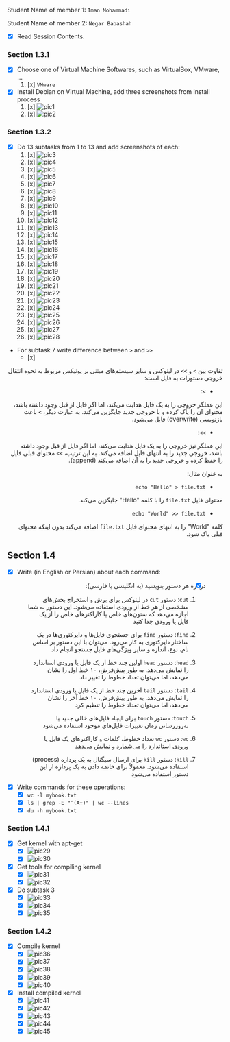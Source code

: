 Student Name of member 1: `Iman Mohammadi`

Student Name of member 2: `Negar Babashah`

- [x] Read Session Contents.

### Section 1.3.1
- [x] Choose one of Virtual Machine Softwares, such as VirtualBox, VMware, ...
    1. [x] `VMware`
- [x] Install Debian on Virtual Machine, add three screenshots from install process
    1. [x] ![pic1](https://github.com/user-attachments/assets/e716e73e-ec86-4f1b-bd0d-8fcb99497c2d)
    2. [x] ![pic2](https://github.com/user-attachments/assets/3db195c0-b12f-4507-93d6-adf5cd678300)

### Section 1.3.2

- [x] Do 13 subtasks from 1 to 13 and add screenshots of each:
    1. [x] ![pic3](https://github.com/user-attachments/assets/f79873d5-fcb8-4d93-971b-cfbb4d15db29)
    1. [x] ![pic4](https://github.com/user-attachments/assets/13f13011-67e9-46dc-bb70-b83851d1cd8d)
    1. [x] ![pic5](https://github.com/user-attachments/assets/dd844220-dff1-4107-b0b0-a3c94286f5e3)
    1. [x] ![pic6](https://github.com/user-attachments/assets/293e8531-7ffa-4720-a5d0-29e0228031ad)
    1. [x] ![pic7](https://github.com/user-attachments/assets/d8d59dc2-4bcd-4f28-8a0d-47bde4193c6c)
    1. [x] ![pic8](https://github.com/user-attachments/assets/551f202b-e030-4717-8c3f-9b2dabbd9d14)
    1. [x] ![pic9](https://github.com/user-attachments/assets/821e019d-8c66-4949-b5c8-da99b473eb41)
    1. [x] ![pic10](https://github.com/user-attachments/assets/a11c31f7-7fdb-48a2-a6f7-f2e4d9f0806d)
    1. [x] ![pic11](https://github.com/user-attachments/assets/50b684d7-4115-4384-8bdb-6b7306a628f2)
    1. [x] ![pic12](https://github.com/user-attachments/assets/701f8957-33dd-4d06-8bac-705125d71b53)
    1. [x] ![pic13](https://github.com/user-attachments/assets/17b336ce-9174-4944-a327-9d338115e482)
    1. [x] ![pic14](https://github.com/user-attachments/assets/ab764581-a143-4580-9b8f-50c34dc154c5)
    1. [x] ![pic15](https://github.com/user-attachments/assets/1fd83bfa-6bd6-459e-851a-99c7ce16a0a5)
    1. [x] ![pic16](https://github.com/user-attachments/assets/56260509-1d73-44e0-bbb7-73bf3345ace2)
    1. [x] ![pic17](https://github.com/user-attachments/assets/ad3f4c2c-a584-40f5-a010-1ecdb6f349dc)
    1. [x] ![pic18](https://github.com/user-attachments/assets/21634b58-c243-4ce1-9838-c1cc4500c501)
    1. [x] ![pic19](https://github.com/user-attachments/assets/843fad01-ccdb-4745-90c0-366cbd90c2f2)
    1. [x] ![pic20](https://github.com/user-attachments/assets/2caf8245-9c15-4396-86ec-0d03a3e14023)
    1. [x] ![pic21](https://github.com/user-attachments/assets/112e80da-cdf3-4c49-8302-6f7284bb8bda)
    1. [x] ![pic22](https://github.com/user-attachments/assets/9c60fd4f-6a8c-49a1-a717-e428831f4dd5)
    1. [x] ![pic23](https://github.com/user-attachments/assets/2069a6f3-762e-496f-add8-c73600fc81b2)
    1. [x] ![pic24](https://github.com/user-attachments/assets/2a048ee9-a203-4302-8d41-5fedb9440da1)
    1. [x] ![pic25](https://github.com/user-attachments/assets/cf7d61c6-7e19-4250-ab50-8c7445bb1b10)
    1. [x] ![pic26](https://github.com/user-attachments/assets/607e7321-c7b4-4658-ba9f-cbc41760fd68)
    1. [x] ![pic27](https://github.com/user-attachments/assets/04e60f62-0e7c-4e25-9047-ae1c84220c33)
    1. [x] ![pic28](https://github.com/user-attachments/assets/01f17dea-70bd-480c-b319-62586cf45205)

- For subtask 7 write difference between `>` and `>>`
    - [x]

<div dir="rtl">

تفاوت بین `>` و `>>` در لینوکس و سایر سیستم‌های مبتنی بر یونیکس مربوط به نحوه انتقال خروجی دستورات به فایل است:

- `>`:

این عملگر خروجی را به یک فایل هدایت می‌کند، اما اگر فایل از قبل وجود داشته باشد، محتوای آن را پاک کرده و با خروجی جدید جایگزین می‌کند. به عبارت دیگر، `>` باعث بازنویسی (overwrite) فایل می‌شود.
  
- `>>`:

این عملگر نیز خروجی را به یک فایل هدایت می‌کند، اما اگر فایل از قبل وجود داشته باشد، خروجی جدید را به انتهای فایل اضافه می‌کند. به این ترتیب، `>>` محتوای قبلی فایل را حفظ کرده و خروجی جدید را به آن اضافه می‌کند (append).

به عنوان مثال:
- `echo "Hello" > file.txt`

محتوای فایل `file.txt` را با کلمه "Hello" جایگزین می‌کند.
- `echo "World" >> file.txt`

کلمه "World" را به انتهای محتوای فایل `file.txt` اضافه می‌کند بدون اینکه محتوای قبلی پاک شود.

</div>

## Section 1.4 

- [x] Write (in English or Persian) about each command:

<div dir="rtl">

- [x] درباره هر دستور بنویسید (به انگلیسی یا فارسی):
    1. `cut`:
دستور `cut` در لینوکس برای برش و استخراج بخش‌های مشخصی از هر خط از ورودی استفاده می‌شود. این دستور به شما اجازه می‌دهد که ستون‌های خاص یا کاراکترهای خاص را از یک فایل یا ورودی جدا کنید

    3. `find`:
دستور `find` برای جستجوی فایل‌ها و دایرکتوری‌ها در یک ساختار دایرکتوری به کار می‌رود. می‌توان با این دستور بر اساس نام، نوع، اندازه و سایر ویژگی‌های فایل جستجو انجام داد

    5. `head`:
دستور `head` اولین چند خط از یک فایل یا ورودی استاندارد را نمایش می‌دهد. به طور پیش‌فرض، ۱۰ خط اول را نشان می‌دهد، اما می‌توان تعداد خطوط را تغییر داد

    7. `tail`:
دستور `tail` آخرین چند خط از یک فایل یا ورودی استاندارد را نمایش می‌دهد. به طور پیش‌فرض، ۱۰ خط آخر را نشان می‌دهد، اما می‌توان تعداد خطوط را تنظیم کرد

    9. `touch`:
دستور `touch` برای ایجاد فایل‌های خالی جدید یا به‌روزرسانی زمان تغییرات فایل‌های موجود استفاده می‌شود

    11. `wc`:
دستور `wc` تعداد خطوط، کلمات و کاراکترهای یک فایل یا ورودی استاندارد را می‌شمارد و نمایش می‌دهد

    13. `kill`:
دستور `kill` برای ارسال سیگنال به یک پردازه (process) استفاده می‌شود. معمولاً برای خاتمه دادن به یک پردازه از این دستور استفاده می‌شود

</div>


- [x] Write commands for these operations:
    - [x] `wc -l mybook.txt`
    - [x] `ls | grep -E "^(A+)" | wc --lines`
    - [x] `du -h mybook.txt`

### Section 1.4.1

- [x] Get kernel with apt-get
    - [x] ![pic29](https://github.com/user-attachments/assets/6ef9f6cd-a76f-43a0-9bdc-8478c77191fc)
    - [x] ![pic30](https://github.com/user-attachments/assets/de881d48-b9fe-4adb-8737-a91cb966253b)
- [x] Get tools for compiling kernel
    - [x] ![pic31](https://github.com/user-attachments/assets/a0212b7f-13ce-4d54-ae3e-688d4f441ecf)
    - [x] ![pic32](https://github.com/user-attachments/assets/5ebc3f3f-9d60-4fa3-b1f4-7396db2bf030)
- [x] Do subtask 3
    - [x] ![pic33](https://github.com/user-attachments/assets/eb126f3e-413c-478c-9dde-bae984919c90)
    - [x] ![pic34](https://github.com/user-attachments/assets/c315644e-b74e-47ed-b4e8-dadbd3629036)
    - [x] ![pic35](https://github.com/user-attachments/assets/0aa20744-6635-40d5-8212-82996bbd7519)

### Section 1.4.2

- [x] Compile kernel
    - [x] ![pic36](https://github.com/user-attachments/assets/445d2f73-6b8e-46cf-be60-f928dd6b935b)
    - [x] ![pic37](https://github.com/user-attachments/assets/750c7b2e-8291-49d3-bed0-779979b0d298)
    - [x] ![pic38](https://github.com/user-attachments/assets/411e6fc3-da86-4357-8ab3-44615392c7d6)
    - [x] ![pic39](https://github.com/user-attachments/assets/9647c0fb-5c96-4bf7-bf7b-ad66eeab322c)
    - [x] ![pic40](https://github.com/user-attachments/assets/709d40f7-2252-4338-8dcf-948108cd68a9)

- [x] Install compiled kernel
    - [x] ![pic41](https://github.com/user-attachments/assets/b8e730dc-4c44-4314-81ad-a49edb916811)
    - [x] ![pic42](https://github.com/user-attachments/assets/573e8bc6-8c70-4578-a408-dc8b9a71c607)
    - [x] ![pic43](https://github.com/user-attachments/assets/14f9022a-905e-43f4-830f-1438c0cbffe8)
    - [x] ![pic44](https://github.com/user-attachments/assets/de96dad8-1962-46fb-936d-313740c88061)
    - [x] ![pic45](https://github.com/user-attachments/assets/29c0de89-82e8-4837-b27f-c6e5b488c0ff)